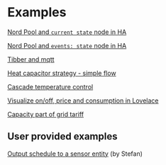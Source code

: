 <AdsenseAdd type="øverst"/>

# Examples

[Nord Pool and `current state` node in HA](./example-nordpool-current-state)

[Nord Pool and `events: state` node in HA](./example-nordpool-events-state)

[Tibber and mqtt](./example-tibber-mqtt)

[Heat capacitor strategy - simple flow](./example-heat-capacitor)

[Cascade temperature control](./example-cascade-temperature-control)

[Visualize on/off, price and consumption in Lovelace](example-visualize-on-off/example-visualize-on-off)

[Capacity part of grid tariff](./example-grid-tariff-capacity-part)

## User provided examples

[Output schedule to a sensor entity](./example-next-schedule-entity.md) (by Stefan)

###

<AdsenseAdd type="nederst"/>

